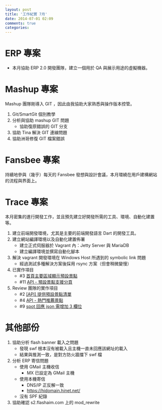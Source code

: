 ```yaml
---
layout: post
title: '工作紀實 7月'
date: 2014-07-01 02:09
comments: true
categories: 
---
```

# ERP 專案

* 本月協助 ERP 2.0 開發團隊，建立一個用於 QA 與展示用途的虛擬機器。

# Mashup 專案

Mashup 團隊剛導入 GIT ，因此由我協助大家熟悉與操作版本控管。

1. Git/SmartGit 個別教學
1. 分析與協助 mashup GIT 問題
   - 協助復原錯誤的 GIT 分支
1. 協助 Tina 解決 GIT 連線問題
1. 協助洲哥修復 GIT 檔案錯誤

# Fansbee 專案

持續地參與（幾乎）每天的 Fansbee 發想與設計會議，本月環繞在用戶建構網站的流程與界面上。

# Trace 專案

本月密集的進行開發工作，並且預先建立好開發所需的工具、環境、自動化建置等。

1. 建立前端開發環境，尤其是主要的前端開發語言 Dart 的開發工具。
1. 建立網站編譯環境以及自動化建置佈署
   - 建立正式伺服器於 Vagrant 內：Jetty Server 與 MariaDB
   - 建立編譯環境並撰寫自動化腳本
1. 解決 vagrant 開發環境在 Windows Host 所遇到的 symbolic link 問題
   - 經過測試多種解決方案後採用 rsync 方案（但會稍微變慢）
1. 已實作項目
   - #3 [首頁主要區域顯示預設景點](https://bitbucket.org/flashaim-trace-team/trace/issue/3)
   - #11 [API - 預設景點支援分頁](https://bitbucket.org/flashaim-trace-team/trace/issue/11)
1. Review 團隊的實作項目
   - #2 [[API] 提供預設景點清單](https://bitbucket.org/flashaim-trace-team/trace/issue/2)
   - #4 [API - 熱門推薦景點](https://bitbucket.org/flashaim-trace-team/trace/issue/4)
   - #9 [spot 回應 json 需增加 3 欄位](https://bitbucket.org/flashaim-trace-team/trace/issue/9)

# 其他部份

1. 協助分析 flash banner 載入之問題
   - 發現 swf 根本沒有被載入且主機一直未回應該網址的載入
   - 結果與推測一致，是對方防火牆擋下 swf 檔
1. 分析 ERP 寄信問題
   - 使用 GMail 主機收信
      + MX 已設定為 GMail 主機
   - 使用本機寄信
      + DNS/IP 正反解一致
      + https://hidomain.hinet.net/
   - 沒有 SPF 紀錄
1. 協助確認 s2.flashaim.com 上的 mod\_rewrite
